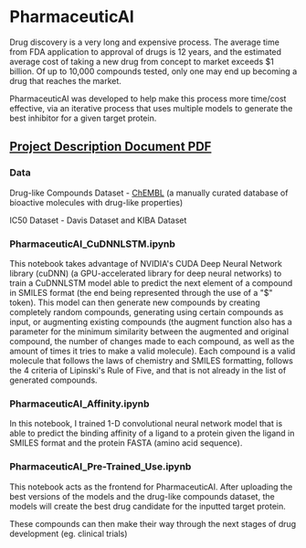 # PharmaceuticAI
Drug discovery is a very long and expensive process. The average time from FDA application to approval of drugs is 12 years, and the estimated average cost of taking a new drug from concept to market exceeds $1 billion. Of up to 10,000 compounds tested, only one may end up becoming a drug that reaches the market. 

PharmaceuticAI was developed to help make this process more time/cost effective, via an iterative process that uses multiple models to generate the best inhibitor for a given target protein. 

## [Project Description Document PDF](https://github.com/TanushGoel/PharmaceuticAI/blob/master/PharmaceuticAI.pdf)

### Data
Drug-like Compounds Dataset - [ChEMBL](https://www.ebi.ac.uk/chembl/) (a manually curated database of bioactive molecules with drug-like properties)

IC50 Dataset - Davis Dataset and KIBA Dataset

### PharmaceuticAI_CuDNNLSTM.ipynb
This notebook takes advantage of NVIDIA's CUDA Deep Neural Network library (cuDNN) (a GPU-accelerated library for deep neural networks) to train a CuDNNLSTM model able to predict the next element of a compound in SMILES format (the end being represented through the use of a "$" token). This model can then generate new compounds by creating completely random compounds, generating using certain compounds as input, or augmenting existing compounds (the augment function also has a parameter for the minimum similarity between the augmented and original compound, the number of changes made to each compound, as well as the amount of times it tries to make a valid molecule). Each compound is a valid molecule that follows the laws of chemistry and SMILES formatting, follows the 4 criteria of Lipinski's Rule of Five, and that is not already in the list of generated compounds. 

### PharmaceuticAI_Affinity.ipynb
In this notebook, I trained 1-D convolutional neural network model that is able to predict the binding affinity of a ligand to a protein given the ligand in SMILES format and the protein FASTA (amino acid sequence). 

### PharmaceuticAI_Pre-Trained_Use.ipynb
This notebook acts as the frontend for PharmaceuticAI. After uploading the best versions of the models and the drug-like compounds dataset, the models will create the best drug candidate for the inputted target protein.

These compounds can then make their way through the next stages of drug development (eg. clinical trials)
